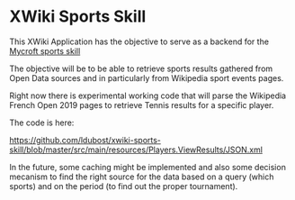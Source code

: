 # XWiki Sports Skill

This XWiki Application has the objective to serve as a backend for the [Mycroft sports skill](https://github.com/ldubost/sports-skill)

The objective will be to be able to retrieve sports results gathered from Open Data sources and in particularly from Wikipedia sport events pages.

Right now there is experimental working code that will parse the Wikipedia French Open 2019 pages to retrieve Tennis results for a specific player. 

The code is here:

https://github.com/ldubost/xwiki-sports-skill/blob/master/src/main/resources/Players.ViewResults/JSON.xml

In the future, some caching might be implemented and also some decision mecanism to find the right source for the data based on a query (which sports) and on the period (to find out the proper tournament).
